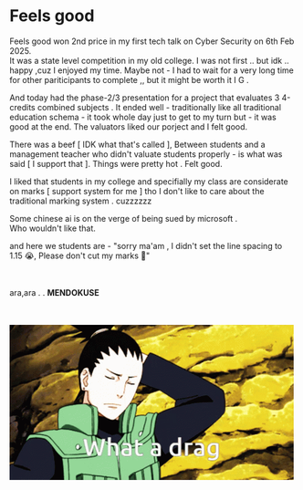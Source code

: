 # Feels good
Feels good won 2nd price in my first tech talk on Cyber Security on 6th Feb 2025. <br>
It was a state level competition in my old college. I was not first .. but idk .. happy ,cuz I enjoyed my time. Maybe not - I had to wait for a very long time for other pariticipants to complete ,, but it might be worth it I G . <br>

And today had the phase-2/3 presentation for a project that evaluates 3  4-credits combined subjects . It ended well - traditionally like all traditional education schema - it took whole day just to get to my turn but - it was good at the end. The valuators liked our porject and I felt good. <br>

There was a beef [ IDK what that's called ], Between students and a management teacher who didn't valuate students properly - is what was said [ I support that ]. Things were pretty hot . Felt good. 

I liked that students in my college and specifially my class are considerate on marks [ support system for me ] tho I don't like to care about the traditional marking system . cuzzzzzz <br>

Some chinese ai is on the verge of being sued by microsoft . <br>
Who wouldn't like that. <br> 

and here we students are - "sorry ma'am , I didn't set the line spacing to 1.15 😭, Please don't cut my marks 🥹" 


<br><br>ara,ara . . **MENDOKUSE**  <br><br><br>

![shikamaru-bragsDrag](../media/gifs/shikamaru-bragsDrag.gif)
